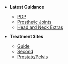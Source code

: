 - **Latest Guidance**
    - [PDP](Latest/PDP.md)
    - [Prosthetic Joints](Latest/Prosthetic.md)
    - [Head and Neck Extras](Latest/HeadNeckExtras.md)


- **Treatment Sites**
    - [Guide](Home/guide.md)
    - [Second](Home/second.md)
    - [Prostate/Pelvis](Home/ProstatePelvis.md)
